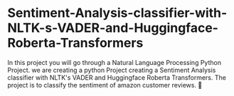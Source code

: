 # Sentiment-Analysis-classifier-with-NLTK-s-VADER-and-Huggingface-Roberta-Transformers
 In this project you will go through a Natural Language Processing Python Project. we are creating a python Project creating a Sentiment Analysis classifier with NLTK's VADER and Huggingface Roberta Transformers. The project is to classify the sentiment of amazon customer reviews. 🤗
